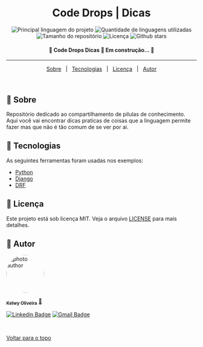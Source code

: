 <h1 align="center">Code Drops | Dicas</h1>

<p align="center">
  <img alt="Principal linguagem do projeto" src="https://img.shields.io/github/languages/top/kelwys/code-drops-dicas?color=56BEB8">

  <img alt="Quantidade de linguagens utilizadas" src="https://img.shields.io/github/languages/count/kelwys/code-drops-dicas?color=56BEB8">

  <img alt="Tamanho do repositório" src="https://img.shields.io/github/repo-size/kelwys/code-drops-dicas?color=56BEB8">

  <img alt="Licença" src="https://img.shields.io/github/license/kelwys/code-drops-dicas?color=56BEB8">

  <img alt="Github stars" src="https://img.shields.io/github/stars/kelwys/code-drops-dicas?color=56BEB8" />
</p>

<!-- Status -->

<h4 align="center"> 
	🚧  Code Drops Dicas 🚀 Em construção...  🚧
</h4> 

<hr>

<p align="center">
  <a href="#dart-sobre">Sobre</a> &#xa0; | &#xa0; 
  <a href="#rocket-tecnologias">Tecnologias</a> &#xa0; | &#xa0;
  <a href="#memo-licença">Licença</a> &#xa0; | &#xa0;
  <a href="#rocket-autor" target="_blank">Autor</a>
</p>

<br>

## :dart: Sobre ##

Repositório dedicado ao compartilhamento de pilulas de conhecimento. Aqui você vai encontrar dicas praticas de coisas que a linguagem permite fazer mas que não é tão comum de se ver por ai.


## :rocket: Tecnologias ##

As seguintes ferramentas foram usadas nos exemplos:

- [Python](https://www.python.org/)
- [Django](https://www.djangoproject.com/)
- [DRF](https://www.django-rest-framework.org/)

## :memo: Licença ##

Este projeto está sob licença MIT. Veja o arquivo [LICENSE](LICENSE.md) para mais detalhes.

## :rocket: Autor ##

<img style="border-radius: 50% !important;" src="https://kelwys.github.io/images/avatar.png" width="100px;" alt="photo author"/>

 <sub><b>Kelwy Oliveira</b></sub></a> <a href="https://www.linkedin.com/in/kelwyoliveira/" title="kelwy`s linkedin">🚀</a>
 <br />

[![Linkedin Badge](https://img.shields.io/badge/-Kelwy-1692B4?style=for-the-badge&logo=Linkedin&logoColor=white&link=https://www.linkedin.com/in/kelwyoliveira/)](https://www.linkedin.com/in/kelwyoliveira/) 
[![Gmail Badge](https://img.shields.io/badge/-kelwyduarte@gmail.com-4682B4?style=for-the-badge&logo=Gmail&logoColor=white&link=mailto:kelwyduarte@gmail.com)](mailto:kelwyduarte@gmail.com)

&#xa0;

<a href="#top">Voltar para o topo</a>
